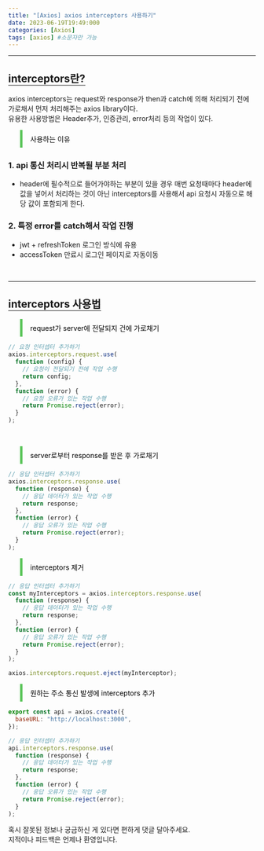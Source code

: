 ```yaml
---
title: "[Axios] axios interceptors 사용하기"
date: 2023-06-19T19:49:000
categories: [Axios]
tags: [axios] #소문자만 가능
---
```


---

## <b style="border-bottom:2px solid gray" class="h2">interceptors란?</b>

axios interceptors는 request와 response가 then과 catch에 의해 처리되기 전에<br/> 가로채서 먼저
처리해주는 axios library이다.<br/> 유용한 사용방법은 Header추가, 인증관리, error처리 등의 작업이 있다.
<br/>

<blockquote style="color:black; padding: 0.5rem 1rem; border-left: 5px solid #5cc55b;">
사용하는 이유
</blockquote>

### <b>1. api 통신 처리시 반복될 부분 처리</b>

- header에 필수적으로 들어가야하는 부분이 있을 경우 매번 요청때마다 header에 값을 넣어서
  처리하는 것이 아닌 interceptors를 사용해서 api 요청시 자동으로 해당 값이 포함되게 한다.

### <b>2. 특정 error를 catch해서 작업 진행</b>

- jwt + refreshToken 로그인 방식에 유용
- accessToken 만료시 로그인 페이지로 자동이동

<br/>

---

## <b style="border-bottom:2px solid gray" class="h2">interceptors 사용법</b>

<blockquote style="color:black; padding: 0.5rem 1rem; border-left: 5px solid #5cc55b;">
request가 server에 전달되지 건에 가로채기
</blockquote>

```js
// 요청 인터셉터 추가하기
axios.interceptors.request.use(
  function (config) {
    // 요청이 전달되기 전에 작업 수행
    return config;
  },
  function (error) {
    // 요청 오류가 있는 작업 수행
    return Promise.reject(error);
  }
);
```

<br/>

<blockquote style="color:black; padding: 0.5rem 1rem; border-left: 5px solid #5cc55b;">
server로부터 response를 받은 후 가로채기
</blockquote>

```js
// 응답 인터셉터 추가하기
axios.interceptors.response.use(
  function (response) {
    // 응답 데이터가 있는 작업 수행
    return response;
  },
  function (error) {
    // 응답 오류가 있는 작업 수행
    return Promise.reject(error);
  }
);
```

<blockquote style="color:black; padding: 0.5rem 1rem; border-left: 5px solid #5cc55b;">
interceptors 제거
</blockquote>

```js
// 응답 인터셉터 추가하기
const myInterceptors = axios.interceptors.response.use(
  function (response) {
    // 응답 데이터가 있는 작업 수행
    return response;
  },
  function (error) {
    // 응답 오류가 있는 작업 수행
    return Promise.reject(error);
  }
);

axios.interceptors.request.eject(myInterceptor);
```

<blockquote style="color:black; padding: 0.5rem 1rem; border-left: 5px solid #5cc55b;">
원하는 주소 통신 발생에 interceptors 추가
</blockquote>

```js
export const api = axios.create({
  baseURL: "http://localhost:3000",
});

// 응답 인터셉터 추가하기
api.interceptors.response.use(
  function (response) {
    // 응답 데이터가 있는 작업 수행
    return response;
  },
  function (error) {
    // 응답 오류가 있는 작업 수행
    return Promise.reject(error);
  }
);
```

<P>혹시 잘못된 정보나 궁금하신 게 있다면 편하게 댓글 달아주세요.<br/>
지적이나 피드백은 언제나 환영입니다.</p>
